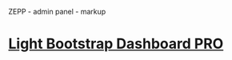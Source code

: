 ZEPP - admin panel - markup
# [Light Bootstrap Dashboard PRO](http://demos.creative-tim.com/light-bootstrap-dashboard-pro/examples/dashboard.html)